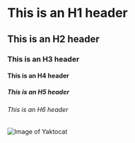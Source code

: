 # This is an H1 header 
## This is an H2 header
### This is an H3 header
#### This is an H4 header
##### This is an H5 header
###### This is an H6 header 
![Image of Yaktocat](https://octodex.github.com/images/yaktocat.png)

